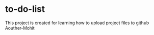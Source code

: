 # to-do-list
This project is created for learning how to upload project files to github 
<br>
Aouther-Mohit

